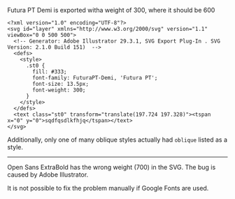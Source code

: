 Futura PT Demi is exported witha  weight of 300, where it should be 600
```
<?xml version="1.0" encoding="UTF-8"?>
<svg id="layer" xmlns="http://www.w3.org/2000/svg" version="1.1" viewBox="0 0 500 500">
  <!-- Generator: Adobe Illustrator 29.3.1, SVG Export Plug-In . SVG Version: 2.1.0 Build 151)  -->
  <defs>
    <style>
      .st0 {
        fill: #333;
        font-family: FuturaPT-Demi, 'Futura PT';
        font-size: 13.5px;
        font-weight: 300;
      }
    </style>
  </defs>
  <text class="st0" transform="translate(197.724 197.328)"><tspan x="0" y="0">sqdfqsdlkfhjq</tspan></text>
</svg>
```
Additionally, only one of many oblique styles actually had `oblique` listed as a style.

---

Open Sans ExtraBold has the wrong weight (700) in the SVG. The bug is caused by Adobe Illustrator.

It is not possible to fix the problem manually if Google Fonts are used.
